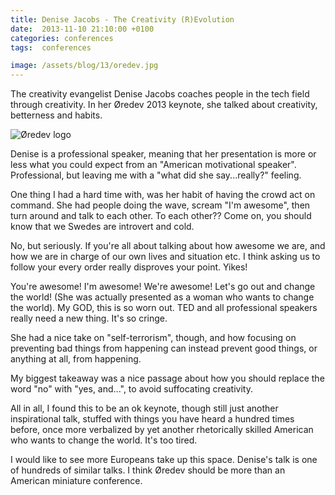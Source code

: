 ```yaml
---
title: Denise Jacobs - The Creativity (R)Evolution
date:  2013-11-10 21:10:00 +0100
categories: conferences
tags:  conferences

image: /assets/blog/13/oredev.jpg
---
```


The creativity evangelist Denise Jacobs coaches people in the tech field through creativity. In her Øredev 2013 keynote, she talked about creativity, betterness and habits.

![Øredev logo]({{page.image}})

Denise is a professional speaker, meaning that her presentation is more or less what you could expect from an "American motivational speaker". Professional, but leaving me with a "what did she say...really?" feeling.

One thing I had a hard time with, was her habit of having the crowd act on command. She had people doing the wave, scream "I'm awesome", then turn around and talk to each other. To each other?? Come on, you should know that we Swedes are introvert and cold.

No, but seriously. If you're all about talking about how awesome we are, and how we are in charge of our own lives and situation etc. I think asking us to follow your every order really disproves your point. Yikes!

You're awesome! I'm awesome! We're awesome! Let's go out and change the world! (She was actually presented as a woman who wants to change the world). My GOD, this is so worn out. TED and all professional speakers really need a new thing. It's so cringe.

She had a nice take on "self-terrorism", though, and how focusing on preventing bad things from happening can instead prevent good things, or anything at all, from happening.

My biggest takeaway was a nice passage about how you should replace the word "no" with "yes, and...", to avoid suffocating creativity.

All in all, I found this to be an ok keynote, though still just another inspirational talk, stuffed with things you have heard a hundred times before, once more verbalized by yet another rhetorically skilled American who wants to change the world. It's too tired.

I would like to see more Europeans take up this space. Denise's talk is one of hundreds of similar talks. I think Øredev should be more than an American miniature conference.